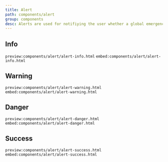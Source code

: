 ```yaml
---
title: Alert
path: components/alert
group: components
desc: Alerts are used for notifiying the user whether a global emergency alert, general information, or a successful result of an action they've taken.
---
```


## Info

`preview:components/alert/alert-info.html`
`embed:components/alert/alert-info.html`

## Warning

`preview:components/alert/alert-warning.html`
`embed:components/alert/alert-warning.html`

## Danger

`preview:components/alert/alert-danger.html`
`embed:components/alert/alert-danger.html`


## Success

`preview:components/alert/alert-success.html`
`embed:components/alert/alert-success.html`

